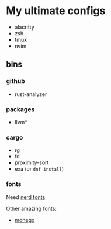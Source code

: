 # My ultimate configs

- alacritty
- zsh
- tmux
- nvim

## bins

### github
- rust-analyzer

### packages
- llvm*

### cargo
- rg
- fd
- proximity-sort 
- exa (or `dnf install`)

### fonts

Need [nerd fonts](https://www.nerdfonts.com/font-downloads)

Other amazing fonts:

- [monego](https://github.com/cseelus/monego)

